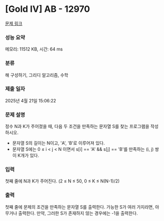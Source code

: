 # [Gold IV] AB - 12970 

[문제 링크](https://www.acmicpc.net/problem/12970) 

### 성능 요약

메모리: 11512 KB, 시간: 64 ms

### 분류

해 구성하기, 그리디 알고리즘, 수학

### 제출 일자

2025년 4월 21일 15:06:22

### 문제 설명

<p>정수 N과 K가 주어졌을 때, 다음 두 조건을 만족하는 문자열 S를 찾는 프로그램을 작성하시오.</p>

<ul>
	<li>문자열 S의 길이는 N이고, 'A', 'B'로 이루어져 있다.</li>
	<li>문자열 S에는 0 ≤ i < j < N 이면서 s[i] == 'A' && s[j] == 'B'를 만족하는 (i, j) 쌍이 K개가 있다.</li>
</ul>

### 입력 

 <p>첫째 줄에 N과 K가 주어진다. (2 ≤ N ≤ 50, 0 ≤ K ≤ N(N-1)/2)</p>

### 출력 

 <p>첫째 줄에 문제의 조건을 만족하는 문자열 S를 출력한다. 가능한 S가 여러 가지라면, 아무거나 출력한다. 만약, 그러한 S가 존재하지 않는 경우에는 -1을 출력한다.</p>

